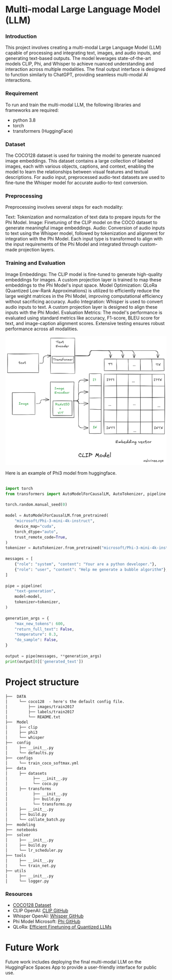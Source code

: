 # Multi-modal Large Language Model (LLM)

### Introduction
This project involves creating a multi-modal Large Language Model (LLM) capable of processing and integrating text, images, and audio inputs, and generating text-based outputs. The model leverages state-of-the-art models CLIP, Phi, and Whisper to achieve nuanced understanding and interaction across multiple modalities. The final output interface is designed to function similarly to ChatGPT, providing seamless multi-modal AI interactions.

### Requirement
To run and train the multi-modal LLM, the following libraries and frameworks are required:

   * python 3.8
   * torch
   * transformers (HuggingFace)

### Dataset
The COCO128 dataset is used for training the model to generate nuanced image embeddings. This dataset contains a large collection of labeled images, each with various objects, captions, and context, enabling the model to learn the relationships between visual features and textual descriptions. For audio input, preprocessed audio-text datasets are used to fine-tune the Whisper model for accurate audio-to-text conversion.

### Preprocessing
Preprocessing involves several steps for each modality:

Text: Tokenization and normalization of text data to prepare inputs for the Phi Model.
Image: Finetuning of the CLIP model on the COCO dataset to generate meaningful image embeddings.
Audio: Conversion of audio inputs to text using the Whisper model, followed by tokenization and alignment for integration with the Phi Model.
Each input type is transformed to align with the input requirements of the Phi Model and integrated through custom-made projection layers.

### Training and Evaluation
Image Embeddings: The CLIP model is fine-tuned to generate high-quality embeddings for images. A custom projection layer is trained to map these embeddings to the Phi Model's input space.
Model Optimization: QLoRa (Quantized Low-Rank Approximations) is utilized to efficiently reduce the large weight matrices in the Phi Model, improving computational efficiency without sacrificing accuracy.
Audio Integration: Whisper is used to convert audio inputs to text. A custom projection layer is designed to align these inputs with the Phi Model.
Evaluation Metrics: The model's performance is evaluated using standard metrics like accuracy, F1-score, BLEU score for text, and image-caption alignment scores. Extensive testing ensures robust performance across all modalities.

<img src="https://github.com/Sparten-Ashvinee/PicTalkie/blob/master/DATA/coco128/clip1.png">

Here is an example of Phi3 model from huggingface.
```python

import torch
from transformers import AutoModelForCausalLM, AutoTokenizer, pipeline

torch.random.manual_seed(0)

model = AutoModelForCausalLM.from_pretrained(
    "microsoft/Phi-3-mini-4k-instruct", 
    device_map="cuda", 
    torch_dtype="auto", 
    trust_remote_code=True, 
)
tokenizer = AutoTokenizer.from_pretrained("microsoft/Phi-3-mini-4k-instruct")

messages = [
    {"role": "system", "content": "Your are a python developer."},
    {"role": "user", "content": "Help me generate a bubble algorithm"},
]

pipe = pipeline(
    "text-generation",
    model=model,
    tokenizer=tokenizer,
)

generation_args = {
    "max_new_tokens": 600,
    "return_full_text": False,
    "temperature": 0.3,
    "do_sample": False,
}

output = pipe(messages, **generation_args)
print(output[0]['generated_text'])
```


# Project structure
```
├──  DATA
│     └── coco128  - here's the default config file.
│         ├── images/train2017
│         ├── labels/train2017
│         └── README.txt
├──  Model
│     ├── clip
│     ├── phi3
│     └── whisper
├──  config
│     ├── __init__.py
│     └── defaults.py
├──  configs
│     └── train_coco_softmax.yml
├──  data
│     ├── datasets
│           ├── __init__.py
│           └── coco.py
│     ├── transforms
│           ├── __init__.py
│           ├── build.py
│           └── transforms.py
│     ├── __init__.py
│     ├── build.py
│     └── collate_batch.py
├──  modeling
├──  notebooks
├──  solver
│     ├── __init__.py
│     ├── build.py
│     └── lr_scheduler.py
├── tools
│     ├── __init__.py
│     └── train_net.py
├── utils
│     ├── __init__.py
│     └── logger.py
```

### Resources
   * [COCO128 Dataset](https://github.com/ultralytics/yolov5/blob/master/data/coco128.yaml)
   * CLIP OpenAI: [CLIP GitHub](https://github.com/openai/CLIP)
   * Whisper OpenAI: [Whisper GitHub](https://github.com/openai/whisper)
   * Phi Model Microsoft: [Phi GitHub](https://github.com/microsoft/Phi-3CookBook) 
   * QLoRa: [Efficient Finetuning of Quantized LLMs](https://arxiv.org/abs/2305.14314)


# Future Work
Future work includes deploying the final multi-modal LLM on the HuggingFace Spaces App to provide a user-friendly interface for public use.



